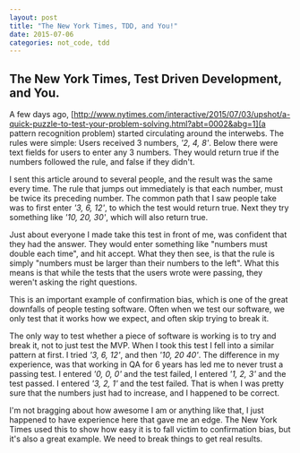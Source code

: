 ```yaml
---
layout: post
title: "The New York Times, TDD, and You!"
date: 2015-07-06
categories: not_code, tdd
---
```


## The New York Times, Test Driven Development, and You.

A few days ago, [http://www.nytimes.com/interactive/2015/07/03/upshot/a-quick-puzzle-to-test-your-problem-solving.html?abt=0002&abg=1](a pattern recognition problem) started circulating around the interwebs. The rules were simple: Users received 3 numbers, _'2, 4, 8'_. Below there were text fields for users to enter any 3 numbers. They would return true if the numbers followed the rule, and false if they didn't.

I sent this article around to several people, and the result was the same every time. The rule that jumps out immediately is that each number, must be twice its preceding number. The common path that I saw people take was to first enter _'3, 6, 12'_, to which the test would return true. Next they try something like _'10, 20, 30'_, which will also return true.

Just about everyone I made take this test in front of me, was confident that they had the answer. They would enter something like "numbers must double each time", and hit accept. What they then see, is that the rule is simply "numbers must be larger than their numbers to the left". What this means is that while the tests that the users wrote were passing, they weren't asking the right questions.

This is an important example of confirmation bias, which is one of the great downfalls of people testing software. Often when we test our software, we only test that it works how we expect, and often skip trying to break it.

The only way to test whether a piece of software is working is to try and break it, not to just test the MVP. When I took this test I fell into a similar pattern at first. I tried _'3, 6, 12'_, and then _'10, 20 40'_. The difference in my experience, was that working in QA for 6 years has led me to never trust a passing test. I entered _'0, 0, 0'_ and the test failed, I entered _'1, 2, 3'_ and the test passed. I entered _'3, 2, 1'_ and the test failed. That is when I was pretty sure that the numbers just had to increase, and I happened to be correct.

I'm not bragging about how awesome I am or anything like that, I just happened to have experience here that gave me an edge.  The New York Times used this to show how easy it is to fall victim to confirmation bias, but it's also a great example. We need to break things to get real results.
